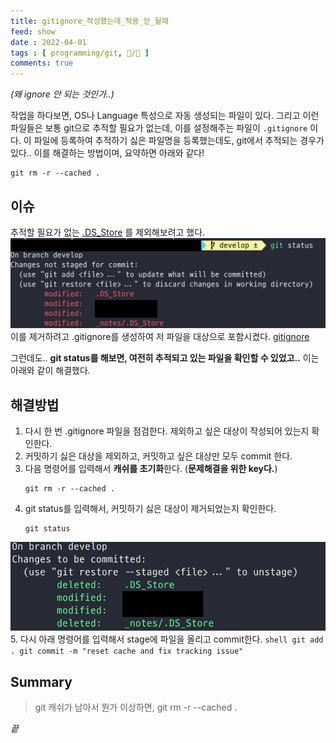 ```yaml
---
title: gitignore_작성했는데_적용_안_될때
feed: show
date : 2022-04-01
tags : [ programming/git, 📝️/🌲️ ]
comments: true
---
```

_(왜 ignore 안 되는 것인가..)_

작업을 하다보면, OS나 Language 특성으로 자동 생성되는 파일이 있다.
그리고 이런 파일들은 보통 git으로 추적할 필요가 없는데, 이를 설정해주는 파일이 `.gitignore` 이다.
이 파일에 등록하여 추적하기 싫은 파일명을 등록했는데도, git에서 추적되는 경우가 있다.. 이를 해결하는 방법이며, 요약하면 아래와 같다!
``` shell
git rm -r --cached .
```


## 이슈
추적할 필요가 없는 [.DS_Store](https://en.wikipedia.org/wiki/.DS_Store) 를 제외해보려고 했다.
	![](/attachments/gitignore_1.png)
이를 제거하려고 .gitignore를 생성하여 저 파일을 대상으로 포함시켰다.
[gitignore](https://www.toptal.com/developers/gitignore)

그런데도.. **git status를 해보면, 여전히 추적되고 있는 파일을 확인할 수 있었고..** 이는 아래와 같이 해결했다.


## 해결방법
1. 다시 한 번 .gitignore 파일을 점검한다. 제외하고 싶은 대상이 작성되어 있는지 확인한다. 
2. 커밋하기 싫은 대상을 제외하고, 커밋하고 싶은 대상만 모두 commit 한다.
3. 다음 명령어를 입력해서 **캐쉬를 초기화**한다. (**문제해결을 위한 key다.**)
	```shell
	git rm -r --cached .
	```
4. git status를 입력해서, 커밋하기 싫은 대상이 제거되었는지 확인한다.
	```shell
	git status
	```
![](/attachments/gitignore_2.png)
5. 다시 아래 명령어를 입력해서 stage에 파일을 올리고 commit한다.
	``` shell
	git add .
	git commit -m "reset cache and fix tracking issue" 
	```

## Summary
> git 캐쉬가 남아서 뭔가 이상하면, git rm -r --cached .


_끝_
